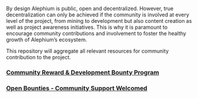By design Alephium is public, open and decentralized. However, true decentralization can only be achieved if the community is involved at every level of the project, from mining to development but also content creation as well as project awareness initiatives. This is why it is paramount to encourage community contributions and involvement to foster the healthy growth of Alephium’s ecosystem.

This repository will aggregate all relevant resources for community contribution to the project. 

### [Community Reward & Development Bounty Program](https://github.com/alephium/community/blob/master/Bounty&RewardProgram.md)

### [Open Bounties - Community Support Welcomed](https://github.com/alephium/community/blob/master/bounties.md)
